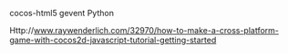 cocos-html5
gevent
Python


Http://www.raywenderlich.com/32970/how-to-make-a-cross-platform-game-with-cocos2d-javascript-tutorial-getting-started
